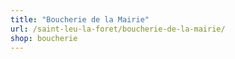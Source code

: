 ```yaml
---
title: "Boucherie de la Mairie"
url: /saint-leu-la-foret/boucherie-de-la-mairie/
shop: boucherie
---
```

